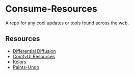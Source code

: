 # Consume-Resources

A repo for any cool updates or tools found across the web.

## Resources

- [Differential Diffusion](./differential-diffusion/README.md)
- [ComfyUI Resources](./comfyui-resources/README.md)
- [Kolors](./kolors/README.md)
- [Paints-Undo](./paints-undo/README.md)